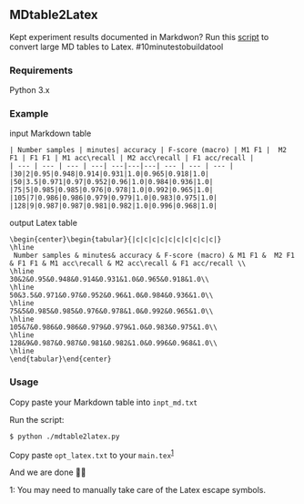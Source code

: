 ## MDtable2Latex

Kept experiment results documented in Markdwon? Run this [script](https://github.com/JINHXu/MDtable2Latex/blob/main/mdtable2latex.py) to convert large MD tables to Latex. \#10minutestobuildatool

### Requirements
Python 3.x

### Example 

input Markdown table
```
| Number samples | minutes| accuracy | F-score (macro) | M1 F1 |  M2 F1 | F1 F1 | M1 acc\recall | M2 acc\recall | F1 acc/recall |
| --- | --- | --- | ---| ---|---|---| --- | --- | --- |
|30|2|0.95|0.948|0.914|0.931|1.0|0.965|0.918|1.0|
|50|3.5|0.971|0.97|0.952|0.96|1.0|0.984|0.936|1.0|
|75|5|0.985|0.985|0.976|0.978|1.0|0.992|0.965|1.0|
|105|7|0.986|0.986|0.979|0.979|1.0|0.983|0.975|1.0|
|128|9|0.987|0.987|0.981|0.982|1.0|0.996|0.968|1.0|
```

output Latex table
```
\begin{center}\begin{tabular}{|c|c|c|c|c|c|c|c|c|c|}
\hline
 Number samples & minutes& accuracy & F-score (macro) & M1 F1 &  M2 F1 & F1 F1 & M1 acc\recall & M2 acc\recall & F1 acc/recall \\
\hline
30&2&0.95&0.948&0.914&0.931&1.0&0.965&0.918&1.0\\
\hline
50&3.5&0.971&0.97&0.952&0.96&1.0&0.984&0.936&1.0\\
\hline
75&5&0.985&0.985&0.976&0.978&1.0&0.992&0.965&1.0\\
\hline
105&7&0.986&0.986&0.979&0.979&1.0&0.983&0.975&1.0\\
\hline
128&9&0.987&0.987&0.981&0.982&1.0&0.996&0.968&1.0\\
\hline
\end{tabular}\end{center}
```

### Usage

Copy paste your Markdown table into `inpt_md.txt` 

Run the script:

`$ python ./mdtable2latex.py`

Copy paste `opt_latex.txt` to your `main.tex`<sup>[1](#myfootnote1)</sup>

And we are done 🎉🎉

<a name="myfootnote1">1</a>: You may need to manually take care of the Latex escape symbols.
